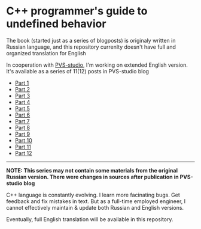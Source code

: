 # C++ programmer's guide to undefined behavior

The book (started just as a series of blogposts) is originaly written in Russian language, and this repository currenlty doesn't have full and organized translation for English

In cooperation with [PVS-studio](https://pvs-studio.com/), I'm working on extended English version. It's available as a series of 11(12) posts in PVS-studio blog


- [Part 1](https://pvs-studio.com/en/blog/posts/cpp/1129/)
- [Part 2](https://pvs-studio.com/en/blog/posts/cpp/1136/)
- [Part 3](https://pvs-studio.com/en/blog/posts/cpp/1149/)
- [Part 4](https://pvs-studio.com/en/blog/posts/cpp/1156/)
- [Part 5](https://pvs-studio.com/en/blog/posts/cpp/1160/)
- [Part 6](https://pvs-studio.com/en/blog/posts/cpp/1163/)
- [Part 7](https://pvs-studio.com/en/blog/posts/cpp/1174/)
- [Part 8](https://pvs-studio.com/en/blog/posts/cpp/1178/)
- [Part 9](https://pvs-studio.com/en/blog/posts/cpp/1182/)
- [Part 10](https://pvs-studio.com/en/blog/posts/cpp/1193/)
- [Part 11](https://pvs-studio.com/en/blog/posts/cpp/1199/)
- [Part 12](https://pvs-studio.com/en/blog/posts/cpp/1211/)

-------

**NOTE: This series may not contain some materials from the original Russian version. There were changes in sources after publication in PVS-studio blog**

C++ language is constantly evolving. I learn more facinating bugs. Get feedback and fix mistakes in text. But as a full-time employed engineer, I cannot effectively maintain & update both Russian and English versions.

Eventually, full English translation will be available in this repository.
